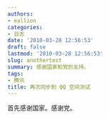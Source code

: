 ```yaml
---
authors:
- eallion
categories:
- 日志
date: '2010-03-28 12:56:53'
draft: false
lastmod: '2010-03-28 12:56:53'
slug: anothertest
summary: 感谢国家和党的支持。
tags:
- 腾讯
title: 再次同步到 QQ 空间测试
---
```


首先感谢国家。感谢党。